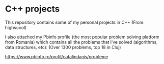 # C++ projects
This repository contains some of my personal projects in C++ (From highscool)

I also attached my Pbinfo profile (the most popular problem solving platform from Romania) which contains all the problems that I've solved (algorithms, data structures, etc): (Over 1300 problems, top 18 in Cluj)

https://www.pbinfo.ro/profil/catalindanis/probleme
